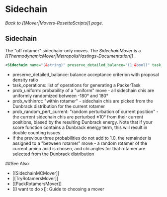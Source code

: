# Sidechain
*Back to [[Mover|Movers-RosettaScripts]] page.*
## Sidechain

The "off rotamer" sidechain-only moves. The *SidechainMover* is a *[[ThermodynamicMover|MetropolisHastings-Documentation]]* .

```xml
<Sidechain name="(&string)" preserve_detailed_balance="(1 &bool)" task_operations="(&string,&string,&string)" prob_uniform="(0.0 &real)" prob_withinrot="(0.0 &real)" prob_random_pert_current="(0.0 &real)"/>
```

-   preserve\_detailed\_balance: balance acceptance criterion with proposal density ratio
-   task\_operations: list of operations for generating a PackerTask
-   prob\_uniform: probability of a "uniform" move - all sidechain chis are uniformly randomized between -180° and 180°
-   prob\_withinrot: "within rotamer" - sidechain chis are picked from the Dunbrack distribution for the current rotamer
-   prob\_random\_pert\_current: "random perturbation of current position" - the current sidechain chis are perturbed ±10° from their current positions, biased by the resulting Dunbrack energy. Note that if your score function contains a Dunbrack energy term, this will result in double counting issues.
-   If the previous three probabilities do not add to 1.0, the remainder is assigned to a "between rotamer" move - a random rotamer of the current amino acid is chosen, and chi angles for that rotamer are selected from the Dunbrack distribution


##See Also

* [[SidechainMCMover]]
* [[TryRotamersMover]]
* [[PackRotamersMover]]
* [[I want to do x]]: Guide to choosing a mover

